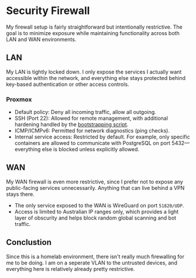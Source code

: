 # Security Firewall

My firewall setup is fairly straightforward but intentionally restrictive. The goal is to minimize exposure while maintaining functionality across both LAN and WAN environments.

## LAN

My LAN is tightly locked down. I only expose the services I actually want accessible within the network, and everything else stays protected behind key-based authentication or other access controls.

### Proxmox

* Default policy: Deny all incoming traffic, allow all outgoing.
* SSH (Port 22): Allowed for remote management, with additional hardening handled by the [bootstrapping script](/homelab/administration/bootstrapping/).
* ICMP/ICMPv6: Permitted for network diagnostics (ping checks).
* Internal service access: Restricted by default. For example, only specific containers are allowed to communicate with PostgreSQL on port 5432—everything else is blocked unless explicitly allowed.

## WAN

My WAN firewall is even more restrictive, since I prefer not to expose any public-facing services unnecessarily. Anything that can live behind a VPN stays there.

* The only service exposed to the WAN is WireGuard on port `51820/UDP`.
* Access is limited to Australian IP ranges only, which provides a light layer of obscurity and helps block random global scanning and bot traffic.

## Conclustion

Since this is a homelab environment, there isn't really much firewalling for me to be doing. I am on a seperate VLAN to the untrusted devices, and everything here is relatively already pretty restrictive.
